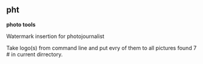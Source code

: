 ## pht
__photo tools__




Watermark insertion for photojournalist 

Take logo(s) from command line and put evry of them to all pictures found
  7 # in current dirrectory. 
